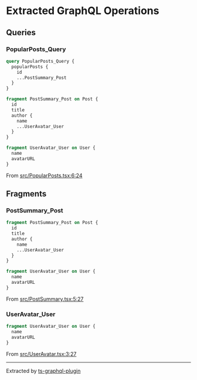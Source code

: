 # Extracted GraphQL Operations
## Queries

### PopularPosts_Query

```graphql
query PopularPosts_Query {
  popularPosts {
    id
    ...PostSummary_Post
  }
}

fragment PostSummary_Post on Post {
  id
  title
  author {
    name
    ...UserAvatar_User
  }
}

fragment UserAvatar_User on User {
  name
  avatarURL
}
```

From [src/PopularPosts.tsx:6:24](src/PopularPosts.tsx#L6-L13)
    
## Fragments

### PostSummary_Post

```graphql
fragment PostSummary_Post on Post {
  id
  title
  author {
    name
    ...UserAvatar_User
  }
}

fragment UserAvatar_User on User {
  name
  avatarURL
}
```

From [src/PostSummary.tsx:5:27](src/PostSummary.tsx#L5-L14)
    

### UserAvatar_User

```graphql
fragment UserAvatar_User on User {
  name
  avatarURL
}
```

From [src/UserAvatar.tsx:3:27](src/UserAvatar.tsx#L3-L8)
    
---
Extracted by [ts-graphql-plugin](https://github.com/Quramy/ts-graphql-plugin)